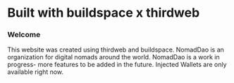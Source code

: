 # Built with buildspace x thirdweb
### **Welcome**
This website was created using thirdweb and buildspace.
NomadDao is an organization for digital nomads around the world.
NomadDao is a work in progress- more features to be added in the future.
Injected Wallets are only available right now.
